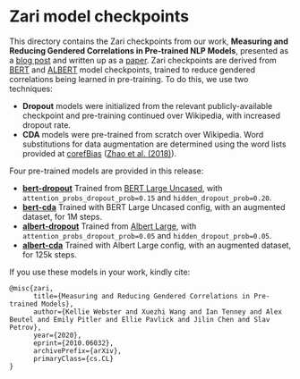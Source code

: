 # Zari model checkpoints

This directory contains the Zari checkpoints from our work, **Measuring and
Reducing Gendered Correlations in Pre-trained NLP Models**, presented as a [blog
post](https://ai.googleblog.com/2020/10/measuring-gendered-correlations-in-pre.html)
and written up as a [paper](https://arxiv.org/abs/2010.06032). Zari checkpoints
are derived from [BERT](https://github.com/google-research/bert) and
[ALBERT](https://github.com/google-research/albert) model checkpoints,
trained to reduce gendered correlations being learned in pre-training. To do
this, we use two techniques:

* **Dropout** models were initialized from the relevant publicly-available
  checkpoint and pre-training continued over Wikipedia, with increased dropout
  rate.
* **CDA** models were pre-trained from scratch over Wikipedia. Word
  substitutions for data augmentation are determined using the word lists
  provided at [corefBias](https://github.com/uclanlp/corefBias) ([Zhao et
  al. (2018)](https://arxiv.org/abs/1804.06876)).

Four pre-trained models are provided in this release:

* [**bert-dropout**](https://storage.googleapis.com/bert_models/filbert/2020_10_13/zari-bert-dropout.tar.gz)
  Trained from [BERT Large Uncased](https://storage.googleapis.com/bert_models/2018_10_18/uncased_L-24_H-1024_A-16.zip),
  with `attention_probs_dropout_prob=0.15` and
  `hidden_dropout_prob=0.20`.
* [**bert-cda**](https://storage.googleapis.com/bert_models/filbert/2020_10_13/zari-bert-cda.tar.gz)
  Trained with BERT Large Uncased config, with an augmented dataset, for 1M steps.
* [**albert-dropout**](https://storage.googleapis.com/albert_models/zari-albert-dropout.tar.gz)
  Trained from [Albert Large](https://storage.googleapis.com/albert_models/albert_large_v2.tar.gz),
  with `attention_probs_dropout_prob=0.05` and
  `hidden_dropout_prob=0.05`.
* [**albert-cda**](https://storage.googleapis.com/albert_models/zari-albert-cda.tar.gz)
  Trained with Albert Large config, with an augmented dataset, for 125k steps.

If you use these models in your work, kindly cite:

```
@misc{zari,
      title={Measuring and Reducing Gendered Correlations in Pre-trained Models},
      author={Kellie Webster and Xuezhi Wang and Ian Tenney and Alex Beutel and Emily Pitler and Ellie Pavlick and Jilin Chen and Slav Petrov},
      year={2020},
      eprint={2010.06032},
      archivePrefix={arXiv},
      primaryClass={cs.CL}
}
```